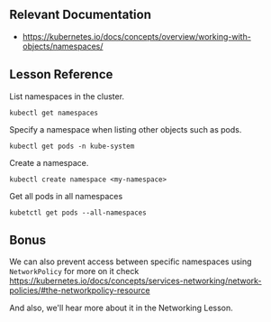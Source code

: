 ## Relevant Documentation
- https://kubernetes.io/docs/concepts/overview/working-with-objects/namespaces/
## Lesson Reference

List namespaces in the cluster.
```
kubectl get namespaces
```
Specify a namespace when listing other objects such as pods.
```
kubectl get pods -n kube-system
```
Create a namespace.
```
kubectl create namespace <my-namespace>
```
Get all pods in all namespaces
```
kubetctl get pods --all-namespaces
```

## Bonus
We can also prevent access between specific namespaces using `NetworkPolicy`
for more on it check https://kubernetes.io/docs/concepts/services-networking/network-policies/#the-networkpolicy-resource

And also, we'll hear more about it in the Networking Lesson.